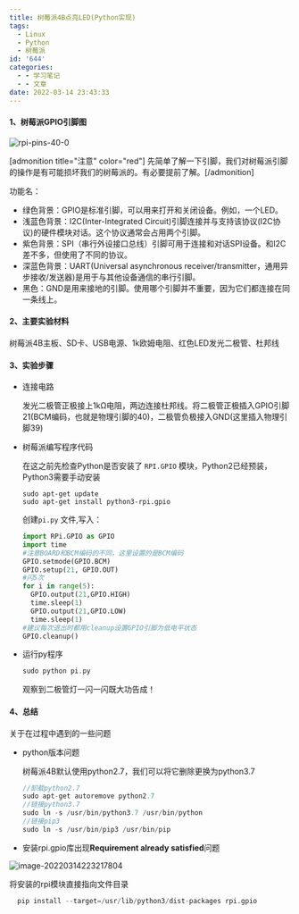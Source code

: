 ```yaml
---
title: 树莓派4B点亮LED(Python实现)
tags:
  - Linux
  - Python
  - 树莓派
id: '644'
categories:
  - - 学习笔记
  - - 文章
date: 2022-03-14 23:43:33
---
```


#### 1、树莓派GPIO引脚图

![rpi-pins-40-0](https://www.wangwangyz.site/%E4%B8%AA%E4%BA%BA%E5%9B%BE%E5%BA%8A/rpi-pins-40-0.png)

\[admonition title="注意" color="red"\] 先简单了解一下引脚，我们对树莓派引脚的操作是有可能损坏我们的树莓派的。有必要提前了解。\[/admonition\]

功能名：

*   绿色背景：GPIO是标准引脚，可以用来打开和关闭设备。例如，一个LED。
*   浅蓝色背景：I2C(Inter-Integrated Circuit)引脚连接并与支持该协议(I2C协议)的硬件模块对话。这个协议通常会占用两个引脚。
*   紫色背景：SPI（串行外设接口总线）引脚可用于连接和对话SPI设备。和I2C差不多，但使用了不同的协议。
*   深蓝色背景：UART(Universal asynchronous receiver/transmitter，通用异步接收/发送器)是用于与其他设备通信的串行引脚。
*   黑色：GND是用来接地的引脚。使用哪个引脚并不重要，因为它们都连接在同一条线上。
<!-- more -->
#### 2、主要实验材料

树莓派4B主板、SD卡、USB电源、1k欧姆电阻、红色LED发光二极管、杜邦线

#### 3、实验步骤

*   连接电路
    
    发光二极管正极接上1kΩ电阻，两边连接杜邦线。将二极管正极插入GPIO引脚21(BCM编码，也就是物理引脚的40)，二极管负极接入GND(这里插入物理引脚39)
    
*   树莓派编写程序代码
    
    在这之前先检查Python是否安装了 `RPI.GPIO` 模块，Python2已经预装，Python3需要手动安装
    
    ```
    sudo apt-get update
    sudo apt-get install python3-rpi.gpio
    ```
    
    创建`pi.py` 文件,写入：
    
    ```python
    import RPi.GPIO as GPIO
    import time
    #注意BOARD和BCM编码的不同，这里设置的是BCM编码
    GPIO.setmode(GPIO.BCM)
    GPIO.setup(21, GPIO.OUT)
    #闪5次
    for i in range(5):
      GPIO.output(21,GPIO.HIGH)
      time.sleep(1)
      GPIO.output(21,GPIO.LOW)
      time.sleep(1)
    #建议每次退出时都用cleanup设置GPIO引脚为低电平状态
    GPIO.cleanup()
    ```
    
*   运行py程序
    
    ```c
    sudo python pi.py
    ```
    
    观察到二极管灯一闪一闪既大功告成！
    

#### 4、总结

关于在过程中遇到的一些问题

*   python版本问题
    
    树莓派4B默认使用python2.7，我们可以将它删除更换为python3.7
    
    ```c
    //卸载python2.7
    sudo apt-get autoremove python2.7
    //链接python3.7
    sudo ln -s /usr/bin/python3.7 /usr/bin/python
    //链接pip3
    sudo ln -s /usr/bin/pip3 /usr/bin/pip
    ```
    
*   安装rpi.gpio库出现**Requirement already satisfied**问题
    

![image-20220314223217804](https://www.wangwangyz.site/%E4%B8%AA%E4%BA%BA%E5%9B%BE%E5%BA%8A/image-20220314223217804.png)

将安装的rpi模块直接指向文件目录

```python
  pip install --target=/usr/lib/python3/dist-packages rpi.gpio
```